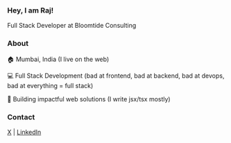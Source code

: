 ### Hey, I am Raj!

Full Stack Developer at Bloomtide Consulting

### About

🏠 Mumbai, India (I live on the web)

💻 Full Stack Development (bad at frontend, bad at backend, bad at devops, bad at everything = full stack)

🚀 Building impactful web solutions (I write jsx/tsx mostly)

### Contact

[X](https://x.com/genuine_kunwar) | [LinkedIn](https://www.linkedin.com/in/raj-kunwar/)
